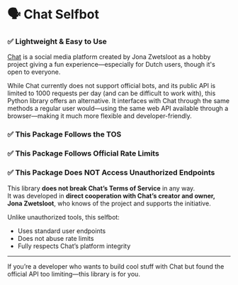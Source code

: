 # 🗣️ Chat Selfbot
### ✅ Lightweight & Easy to Use

[Chat](https://chat.jonazwetsloot.nl/) is a social media platform created by Jona Zwetsloot as a hobby project giving a fun experience—especially for Dutch users, though it's open to everyone.

While Chat currently does not support official bots, and its public API is limited to 1000 requests per day (and can be difficult to work with), this Python library offers an alternative. It interfaces with Chat through the same methods a regular user would—using the same web API available through a browser—making it much more flexible and developer-friendly.

### ✅ This Package Follows the TOS
### ✅ This Package Follows Official Rate Limits
### ✅ This Package Does NOT Access Unauthorized Endpoints

This library **does not break Chat’s Terms of Service** in any way.  
It was developed in **direct cooperation with Chat’s creator and owner, Jona Zwetsloot**, who knows of the project and supports the initiative.

Unlike unauthorized tools, this selfbot:
- Uses standard user endpoints
- Does not abuse rate limits
- Fully respects Chat’s platform integrity

---

If you’re a developer who wants to build cool stuff with Chat but found the official API too limiting—this library is for you.
